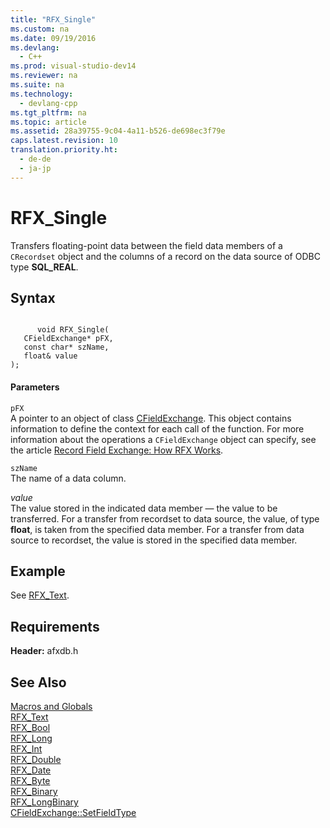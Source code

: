 ```yaml
---
title: "RFX_Single"
ms.custom: na
ms.date: 09/19/2016
ms.devlang: 
  - C++
ms.prod: visual-studio-dev14
ms.reviewer: na
ms.suite: na
ms.technology: 
  - devlang-cpp
ms.tgt_pltfrm: na
ms.topic: article
ms.assetid: 28a39755-9c04-4a11-b526-de698ec3f79e
caps.latest.revision: 10
translation.priority.ht: 
  - de-de
  - ja-jp
---
```

# RFX_Single
Transfers floating-point data between the field data members of a `CRecordset` object and the columns of a record on the data source of ODBC type **SQL_REAL**.  
  
## Syntax  
  
```  
  
      void RFX_Single(  
   CFieldExchange* pFX,  
   const char* szName,  
   float& value   
);  
```  
  
#### Parameters  
 `pFX`  
 A pointer to an object of class [CFieldExchange](../vs140/CFieldExchange-Class.md). This object contains information to define the context for each call of the function. For more information about the operations a `CFieldExchange` object can specify, see the article [Record Field Exchange: How RFX Works](../vs140/Record-Field-Exchange--How-RFX-Works.md).  
  
 `szName`  
 The name of a data column.  
  
 *value*  
 The value stored in the indicated data member — the value to be transferred. For a transfer from recordset to data source, the value, of type **float**, is taken from the specified data member. For a transfer from data source to recordset, the value is stored in the specified data member.  
  
## Example  
 See [RFX_Text](../vs140/RFX_Text.md).  
  
## Requirements  
 **Header:** afxdb.h  
  
## See Also  
 [Macros and Globals](../vs140/MFC-Macros-and-Globals.md)   
 [RFX_Text](../vs140/RFX_Text.md)   
 [RFX_Bool](../vs140/RFX_Bool.md)   
 [RFX_Long](../vs140/RFX_Long.md)   
 [RFX_Int](../vs140/RFX_Int.md)   
 [RFX_Double](../vs140/RFX_Double.md)   
 [RFX_Date](../vs140/RFX_Date.md)   
 [RFX_Byte](../vs140/RFX_Byte.md)   
 [RFX_Binary](../vs140/RFX_Binary.md)   
 [RFX_LongBinary](../vs140/RFX_LongBinary.md)   
 [CFieldExchange::SetFieldType](../vs140/CFieldExchange--SetFieldType.md)